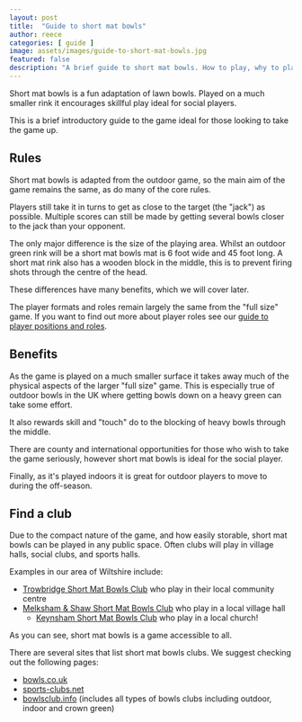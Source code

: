 ```yaml
---
layout: post
title:  "Guide to short mat bowls"
author: reece
categories: [ guide ]
image: assets/images/guide-to-short-mat-bowls.jpg
featured: false
description: "A brief guide to short mat bowls. How to play, why to play and where to play near you"
---
```


Short mat bowls is a fun adaptation of lawn bowls. Played on a much smaller rink it encourages skillful play ideal for social players.

This is a brief introductory guide to the game ideal for those looking to take the game up.

## Rules

Short mat bowls is adapted from the outdoor game, so the main aim of the game remains the same, as do many of the core rules.

Players still take it in turns to get as close to the target (the "jack") as possible. Multiple scores can still be made by getting several bowls closer to the jack than your opponent.

The only major difference is the size of the playing area. Whilst an outdoor green rink will be a short mat bowls mat is 6 foot wide and 45 foot long. A short mat rink also has a wooden block in the middle, this is to prevent firing shots through the centre of the head.

These differences have many benefits, which we will cover later.

The player formats and roles remain largely the same from the "full size" game. If you want to find out more about player roles see our <a href="https://www.jackhighbowls.com/help/lawn-bowls-player-positions">guide to player positions and roles</a>.


## Benefits

As the game is played on a much smaller surface it takes away much of the physical aspects of the larger "full size" game. This is especially true of outdoor bowls in the UK where getting bowls down on a heavy green can take some effort.

It also rewards skill and "touch" do to the blocking of heavy bowls through the middle.

There are county and international opportunities for those who wish to take the game seriously, however short mat bowls is ideal for the social player.

Finally, as it's played indoors it is great for outdoor players to move to during the off-season.

## Find a club

Due to the compact nature of the game, and how easily storable, short mat bowls can be played in any public space. Often clubs will play in village halls, social clubs, and sports halls.

Examples in our area of Wiltshire include:

* <a href="https://www.paxcroftmead.org.uk/bowls.shtml" target="_blank">Trowbridge Short Mat Bowls Club</a> who play in their local community centre
* <a href="https://www.bgvh.co.uk/regular-users/short-mat-bowls/" target="_blank">Melksham & Shaw Short Mat Bowls Club</a> who play in a local village hall
  * <a href="https://www.keynshammethodistchurch.co.uk/church-life/fellowship-and-community/short-mat-bowls-club/" target="_blank">Keynsham Short Mat Bowls Club</a> who play in a local church!

As you can see, short mat bowls is a game accessible to all.

There are several sites that list short mat bowls clubs. We suggest checking out the following pages:

* <a href="www.bowls.co.uk/short-mat" target="_blank">bowls.co.uk</a>
* <a href="http://www.sports-clubs.net/Sport/Clubs.aspx?SportID=790&Sport=Bowls%20(Short%20Mat)" target="_blank">sports-clubs.net</a>
* <a href="http://www.bowlsclub.info/uk" target="_blank">bowlsclub.info</a> (includes all types of bowls clubs including outdoor, indoor and crown green)
